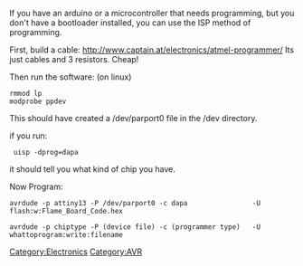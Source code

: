 If you have an arduino or a <AVR> microcontroller that needs
programming, but you don't have a bootloader installed, you can use the
ISP method of programming.

First, build a cable:
<http://www.captain.at/electronics/atmel-programmer/> Its just cables
and 3 resistors. Cheap!

Then run the software: (on linux)

    rmmod lp
    modprobe ppdev

This should have created a /dev/parport0 file in the /dev directory.

if you run:

     uisp -dprog=dapa

it should tell you what kind of chip you have.

Now Program:

    avrdude -p attiny13 -P /dev/parport0 -c dapa                -U flash:w:Flame_Board_Code.hex

    avrdude -p chiptype -P (device file) -c (programmer type)   -U whattoprogram:write:filename

<Category:Electronics> <Category:AVR>
